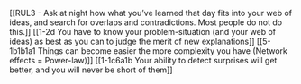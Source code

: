 [[RUL3 - Ask at night how what you’ve learned that day fits into your web of ideas, and search for overlaps and contradictions. Most people do not do this.]]
	[[1-2d You have to know your problem-situation (and your web of ideas) as best as you can to judge the merit of new explanations]]
		[[5-1b1b1a1 Things can become easier the more complexity you have (Network effects = Power-law)]]
			[[1-1c6a1b Your ability to detect surprises will get better, and you will never be short of them]]
